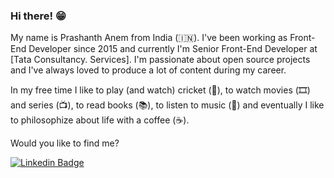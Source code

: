 ### Hi there! 😁

My name is Prashanth Anem from India (🇮🇳). I've been working as Front-End Developer since 2015 and currently I'm Senior Front-End Developer at [Tata Consultancy. Services]. I'm passionate about open source projects and I've always loved to produce a lot of content during my career.

In my free time I like to play (and watch) cricket (🏏), to watch movies (🎞️) and series (📺), to read books (📚), to listen to music (🎵) and eventually I like to philosophize about life with a coffee (☕️).

Would you like to find me?

[![Linkedin Badge](https://img.shields.io/badge/-LinkedIn-blue?style=flat-square&logo=Linkedin&logoColor=white&link=https://www.linkedin.com/in/prashanth-anem-46477291)](https://www.linkedin.com/in/prashanth-anem-46477291)
